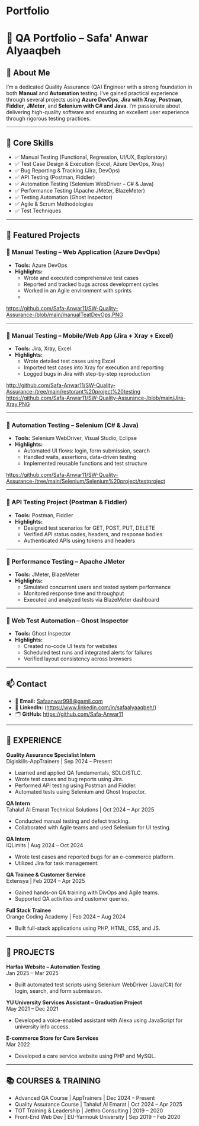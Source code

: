 # Portfolio
# 🧪 QA Portfolio – Safa' Anwar Alyaaqbeh

## 👋 About Me
I’m a dedicated Quality Assurance (QA) Engineer with a strong foundation in both **Manual** and **Automation** testing. I’ve gained practical experience through several projects using **Azure DevOps**, **Jira with Xray**, **Postman**, **Fiddler**, **JMeter**, and **Selenium with C# and Java**. I’m passionate about delivering high-quality software and ensuring an excellent user experience through rigorous testing practices.

---

## 🎯 Core Skills

- ✅ Manual Testing (Functional, Regression, UI/UX, Exploratory)
- ✅ Test Case Design & Execution (Excel, Azure DevOps, Xray)
- ✅ Bug Reporting & Tracking (Jira, DevOps)
- ✅ API Testing (Postman, Fiddler)
- ✅ Automation Testing (Selenium WebDriver – C# & Java)
- ✅ Performance Testing (Apache JMeter, BlazeMeter)
- ✅ Testing Automation (Ghost Inspector)
- ✅ Agile & Scrum Methodologies
- ✅ Test Techniques

---

## 📁 Featured Projects

### 🔹 Manual Testing – Web Application (Azure DevOps)
- **Tools:** Azure DevOps  
- **Highlights:**
  - Wrote and executed comprehensive test cases
  - Reported and tracked bugs across development cycles
  - Worked in an Agile environment with sprints
  - 
https://github.com/Safa-Anwar11/SW-Quality-Assurance-/blob/main/manualTeatDevOps.PNG

---

### 🔹 Manual Testing – Mobile/Web App (Jira + Xray + Excel)
- **Tools:** Jira, Xray, Excel  
- **Highlights:**
  - Wrote detailed test cases using Excel
  - Imported test cases into Xray for execution and reporting
  - Logged bugs in Jira with step-by-step reproduction

http://github.com/Safa-Anwar11/SW-Quality-Assurance-/tree/main/restorant%20project%20testing
https://github.com/Safa-Anwar11/SW-Quality-Assurance-/blob/main/Jira-Xray.PNG

---

### 🔹 Automation Testing – Selenium (C# & Java)
- **Tools:** Selenium WebDriver, Visual Studio, Eclipse
- **Highlights:**
  - Automated UI flows: login, form submission, search
  - Handled waits, assertions, data-driven testing
  - Implemented reusable functions and test structure
    
https://github.com/Safa-Anwar11/SW-Quality-Assurance-/tree/main/Selenium/Selenium%20project/testproject

---

### 🔹 API Testing Project (Postman & Fiddler)
- **Tools:** Postman, Fiddler  
- **Highlights:**
  - Designed test scenarios for GET, POST, PUT, DELETE
  - Verified API status codes, headers, and response bodies
  - Authenticated APIs using tokens and headers

---

### 🔹 Performance Testing – Apache JMeter
- **Tools:** JMeter, BlazeMeter  
- **Highlights:**
  - Simulated concurrent users and tested system performance
  - Monitored response time and throughput
  - Executed and analyzed tests via BlazeMeter dashboard

---

### 🔹 Web Test Automation – Ghost Inspector
- **Tools:** Ghost Inspector  
- **Highlights:**
  - Created no-code UI tests for websites
  - Scheduled test runs and integrated alerts for failures
  - Verified layout consistency across browsers

---

## 📫 Contact

- 📧 **Email:** Safaanwar998@gamil.com  
- 💼 **LinkedIn:** (https://www.linkedin.com/in/safaalyaaqbeh/)
- 🗂 **GitHub:** https://github.com/Safa-Anwar11

---


## 💼 EXPERIENCE

**Quality Assurance Specialist Intern**  
Digiskills-AppTrainers | Sep 2024 – Present  
- Learned and applied QA fundamentals, SDLC/STLC.  
- Wrote test cases and bug reports using Jira.  
- Performed API testing using Postman and Fiddler.  
- Automated tests using Selenium and Ghost Inspector.

**QA Intern**  
Tahaluf Al Emarat Technical Solutions | Oct 2024 – Apr 2025  
- Conducted manual testing and defect tracking.  
- Collaborated with Agile teams and used Selenium for UI testing.

**QA Intern**  
IQLimits | Aug 2024 – Oct 2024  
- Wrote test cases and reported bugs for an e-commerce platform.  
- Utilized Jira for task management.

**QA Trainee & Customer Service**  
Extensya | Feb 2024 – Apr 2025  
- Gained hands-on QA training with DivOps and Agile teams.  
- Supported QA activities and customer queries.

**Full Stack Trainee**  
Orange Coding Academy | Feb 2024 – Aug 2024  
- Built full-stack applications using PHP, HTML, CSS, and JS.

---

## 🧪 PROJECTS

**Harfaa Website – Automation Testing**  
Jan 2025 – Mar 2025  
- Built automated test scripts using Selenium WebDriver (Java/C#) for login, search, and form submission.

**YU University Services Assistant – Graduation Project**  
May 2021 – Dec 2021  
- Developed a voice-enabled assistant with Alexa using JavaScript for university info access.

**E-commerce Store for Care Services**  
Mar 2022  
- Developed a care service website using PHP and MySQL.

---

## 📚 COURSES & TRAINING

- Advanced QA Course | AppTrainers | Dec 2024 – Present  
- Quality Assurance Course | Tahaluf Al Emarat | Oct 2024 – Apr 2025  
- TOT Training & Leadership | Jethro Consulting | 2019 – 2020  
- Front-End Web Dev | EU-Yarmouk University | Sep 2019 – Feb 2020
